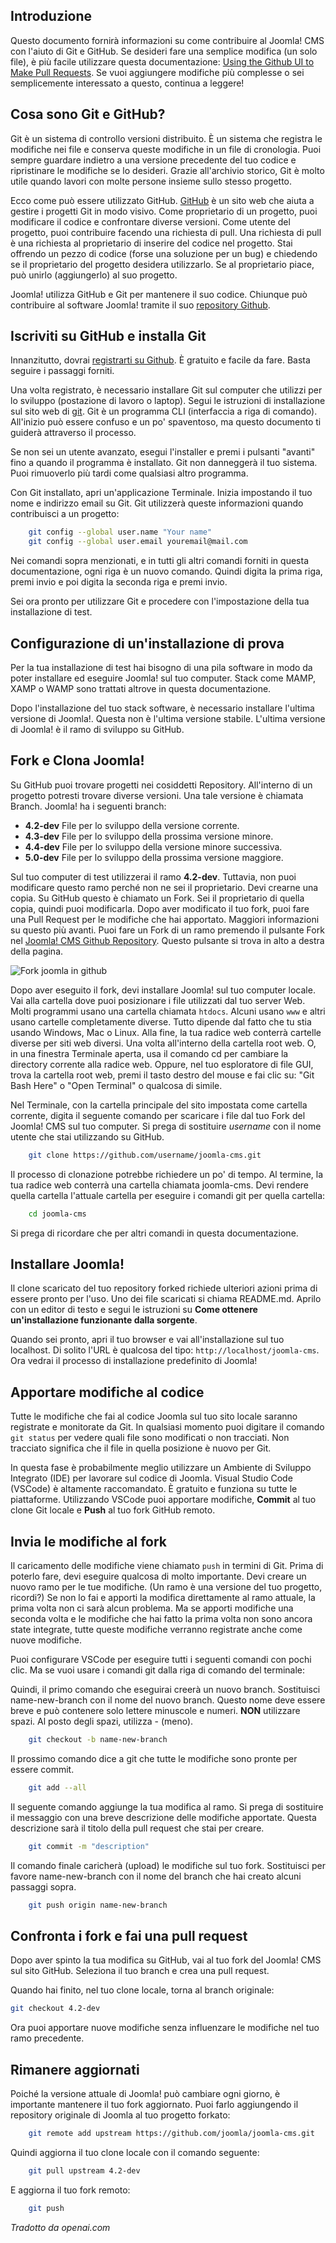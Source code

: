 <!-- Filename: Working_with_git_and_github / Display title: Lavorare con git e github -->

## Introduzione

Questo documento fornirà informazioni su come contribuire al Joomla! CMS con l'aiuto di Git e GitHub. Se desideri fare una semplice modifica (un solo file), è più facile utilizzare questa documentazione: [Using the Github UI to Make Pull Requests](https://docs.joomla.org/Using_the_Github_UI_to_Make_Pull_Requests). Se vuoi aggiungere modifiche più complesse o sei semplicemente interessato a questo, continua a leggere!

## Cosa sono Git e GitHub?

Git è un sistema di controllo versioni distribuito. È un sistema che registra le modifiche nei file e conserva queste modifiche in un file di cronologia. Puoi sempre guardare indietro a una versione precedente del tuo codice e ripristinare le modifiche se lo desideri. Grazie all'archivio storico, Git è molto utile quando lavori con molte persone insieme sullo stesso progetto.

Ecco come può essere utilizzato GitHub. [GitHub](https://www.github.com) è un sito web che aiuta a gestire i progetti Git in modo visivo. Come proprietario di un progetto, puoi modificare il codice e confrontare diverse versioni. Come utente del progetto, puoi contribuire facendo una richiesta di pull. Una richiesta di pull è una richiesta al proprietario di inserire del codice nel progetto. Stai offrendo un pezzo di codice (forse una soluzione per un bug) e chiedendo se il proprietario del progetto desidera utilizzarlo. Se al proprietario piace, può unirlo (aggiungerlo) al suo progetto.

Joomla! utilizza GitHub e Git per mantenere il suo codice. Chiunque può contribuire al software Joomla! tramite il suo [repository Github](https://github.com/joomla/joomla-cms).

## Iscriviti su GitHub e installa Git

Innanzitutto, dovrai [registrarti su Github](http://www.github.com). È gratuito e facile da fare. Basta seguire i passaggi forniti.

Una volta registrato, è necessario installare Git sul computer che utilizzi per lo sviluppo (postazione di lavoro o laptop). Segui le istruzioni di installazione sul sito web di [git](http://git-scm.com). Git è un programma CLI (interfaccia a riga di comando). All'inizio può essere confuso e un po' spaventoso, ma questo documento ti guiderà attraverso il processo.

Se non sei un utente avanzato, esegui l'installer e premi i pulsanti "avanti" fino a quando il programma è installato. Git non danneggerà il tuo sistema. Puoi rimuoverlo più tardi come qualsiasi altro programma.

Con Git installato, apri un'applicazione Terminale. Inizia impostando il tuo nome e indirizzo email su Git. Git utilizzerà queste informazioni quando contribuisci a un progetto:

```sh
    git config --global user.name "Your name"
    git config --global user.email youremail@mail.com
```

Nei comandi sopra menzionati, e in tutti gli altri comandi forniti in questa documentazione, ogni riga è un nuovo comando. Quindi digita la prima riga, premi invio e poi digita la seconda riga e premi invio.

Sei ora pronto per utilizzare Git e procedere con l'impostazione della tua installazione di test.

## Configurazione di un'installazione di prova

Per la tua installazione di test hai bisogno di una pila software in modo da poter installare ed eseguire Joomla! sul tuo computer. Stack come MAMP, XAMP o WAMP sono trattati altrove in questa documentazione.

Dopo l'installazione del tuo stack software, è necessario installare l'ultima versione di Joomla!. Questa non è l'ultima versione stabile. L'ultima versione di Joomla! è il ramo di sviluppo su GitHub.

## Fork e Clona Joomla!

Su GitHub puoi trovare progetti nei cosiddetti Repository. All'interno di un progetto potresti trovare diverse versioni. Una tale versione è chiamata Branch. Joomla! ha i seguenti branch:

- **4.2-dev** File per lo sviluppo della versione corrente.
- **4.3-dev** File per lo sviluppo della prossima versione minore.
- **4.4-dev** File per lo sviluppo della versione minore successiva.
- **5.0-dev** File per lo sviluppo della prossima versione maggiore.

Sul tuo computer di test utilizzerai il ramo **4.2-dev**. Tuttavia, non puoi modificare questo ramo perché non ne sei il proprietario. Devi crearne una copia. Su GitHub questo è chiamato un Fork. Sei il proprietario di quella copia, quindi puoi modificarla. Dopo aver modificato il tuo fork, puoi fare una Pull Request per le modifiche che hai apportato. Maggiori informazioni su questo più avanti. Puoi fare un Fork di un ramo premendo il pulsante Fork nel [Joomla! CMS Github Repository](https://github.com/joomla/joomla-cms). Questo pulsante si trova in alto a destra della pagina.

![Fork joomla in github](../../../en/images/getting-started/core-git-fork-joomla.png)

Dopo aver eseguito il fork, devi installare Joomla! sul tuo computer locale. Vai alla cartella dove puoi posizionare i file utilizzati dal tuo server Web. Molti programmi usano una cartella chiamata `htdocs`. Alcuni usano `www` e altri usano cartelle completamente diverse. Tutto dipende dal fatto che tu stia usando Windows, Mac o Linux. Alla fine, la tua radice web conterrà cartelle diverse per siti web diversi. Una volta all'interno della cartella root web. O, in una finestra Terminale aperta, usa il comando cd per cambiare la directory corrente alla radice web. Oppure, nel tuo esploratore di file GUI, trova la cartella root web, premi il tasto destro del mouse e fai clic su: "Git Bash Here" o "Open Terminal" o qualcosa di simile.

Nel Terminale, con la cartella principale del sito impostata come cartella corrente, digita il seguente comando per scaricare i file dal tuo Fork del Joomla! CMS sul tuo computer. Si prega di sostituire *username* con il nome utente che stai utilizzando su GitHub.

```sh
    git clone https://github.com/username/joomla-cms.git
```

Il processo di clonazione potrebbe richiedere un po' di tempo. Al termine, la tua radice web conterrà una cartella chiamata joomla-cms. Devi rendere quella cartella l'attuale cartella per eseguire i comandi git per quella cartella:

```sh
    cd joomla-cms
```

Si prega di ricordare che per altri comandi in questa documentazione.

## Installare Joomla!

Il clone scaricato del tuo repository forked richiede ulteriori azioni prima di essere pronto per l'uso. Uno dei file scaricati si chiama README.md. Aprilo con un editor di testo e segui le istruzioni su **Come ottenere un'installazione funzionante dalla sorgente**.

Quando sei pronto, apri il tuo browser e vai all'installazione sul tuo localhost. Di solito l'URL è qualcosa del tipo:
`http://localhost/joomla-cms`. Ora vedrai il processo di installazione predefinito di Joomla!

## Apportare modifiche al codice

Tutte le modifiche che fai al codice Joomla sul tuo sito locale saranno registrate e monitorate da Git. In qualsiasi momento puoi digitare il comando `git status` per vedere quali file sono modificati o non tracciati. Non tracciato significa che il file in quella posizione è nuovo per Git.

In questa fase è probabilmente meglio utilizzare un Ambiente di Sviluppo Integrato (IDE) per lavorare sul codice di Joomla. Visual Studio Code (VSCode) è altamente raccomandato. È gratuito e funziona su tutte le piattaforme. Utilizzando VSCode puoi apportare modifiche, **Commit** al tuo clone Git locale e **Push** al tuo fork GitHub remoto.

## Invia le modifiche al fork

Il caricamento delle modifiche viene chiamato `push` in termini di Git. Prima di poterlo fare, devi eseguire qualcosa di molto importante. Devi creare un nuovo ramo per le tue modifiche. (Un ramo è una versione del tuo progetto, ricordi?) Se non lo fai e apporti la modifica direttamente al ramo attuale, la prima volta non ci sarà alcun problema. Ma se apporti modifiche una seconda volta e le modifiche che hai fatto la prima volta non sono ancora state integrate, tutte queste modifiche verranno registrate anche come nuove modifiche.

Puoi configurare VSCode per eseguire tutti i seguenti comandi con pochi clic. Ma se vuoi usare i comandi git dalla riga di comando del terminale:

Quindi, il primo comando che eseguirai creerà un nuovo branch. Sostituisci name-new-branch con il nome del nuovo branch. Questo nome deve essere breve e può contenere solo lettere minuscole e numeri. **NON** utilizzare spazi. Al posto degli spazi, utilizza - (meno).

```sh
    git checkout -b name-new-branch
```

Il prossimo comando dice a git che tutte le modifiche sono pronte per essere commit.

```sh
    git add --all
```

Il seguente comando aggiunge la tua modifica al ramo. Si prega di sostituire il messaggio con una breve descrizione delle modifiche apportate. Questa descrizione sarà il titolo della pull request che stai per creare.

```sh
    git commit -m "description"
```

Il comando finale caricherà (upload) le modifiche sul tuo fork. Sostituisci per favore name-new-branch con il nome del branch che hai creato alcuni passaggi sopra.

```sh
    git push origin name-new-branch
```

## Confronta i fork e fai una pull request

Dopo aver spinto la tua modifica su GitHub, vai al tuo fork del Joomla! CMS sul sito GitHub. Seleziona il tuo branch e crea una pull request.

Quando hai finito, nel tuo clone locale, torna al branch originale:

```sh
git checkout 4.2-dev
```

Ora puoi apportare nuove modifiche senza influenzare le modifiche nel tuo ramo precedente.

## Rimanere aggiornati

Poiché la versione attuale di Joomla! può cambiare ogni giorno, è importante mantenere il tuo fork aggiornato. Puoi farlo aggiungendo il repository originale di Joomla al tuo progetto forkato:

```sh
    git remote add upstream https://github.com/joomla/joomla-cms.git
```

Quindi aggiorna il tuo clone locale con il comando seguente:

```sh
    git pull upstream 4.2-dev
```

E aggiorna il tuo fork remoto:

```sh
    git push
```

*Tradotto da openai.com*

